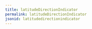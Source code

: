 ```yaml
---
title: latitudeDirectionIndicator
permalink: latitudeDirectionIndicator
jsonid: latitudedirectionindicator
---
```

